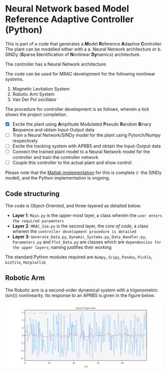 # Neural Network based Model Reference Adaptive Controller (Python)
This is part of a code that generates a **M**odel **R**eference **A**daptive **C**ontroller. The plant can be modelled either with a 
a. Neural Network architecture or
b. SINDy (**S**parse **I**dentification of **N**onlinear **Dy**namics) architecture.

The controller has a Neural Network architecture.

The code can be used for MRAC development for the following nonlinear systems.
1. Magnetic Levitation System
2. Robotic Arm System
3. Van Der Pol oscillator

The procedure for controller development is as follows, wherein a tick shows the project completion.
- [x] Excite the plant using **A**mplitude Modulated **P**seudo **R**andom **B**inary **S**equence and obtain Input-Output data 
- [ ] Train a Neural Network/SINDy model for the plant using Pytorch/Numpy respectively
- [ ] Excite the tracking system with APRBS and obtain the Input-Output data
- [ ] Connect the trained plant model to a Neural Network model for the controller and train the controller network
- [ ] Couple this controller to the actual plant and show control

Please note that the [Matlab implementation](https://github.com/JohnDoe2576/VanDerPol) for this is complete (- the SINDy model), and the Python implementation is ongoing.

## Code structuring
The code is Object-Oriented, and three-layered as detailed below.
- **Layer 1**: `Main.py` is the upper-most layer, a class wherein the `user enters the required parameters`
- **Layer 2**: `MRAC_Sim.py` is the second layer, the _core of code_, a class wherein the `controller development procedure is detailed`
- **Layer 3**: `Generate_Data.py`, `Dynamic_Systems.py`, `Data_Handler.py`, `Parameters.py` and `Plot_Data.py` are classes which are `dependencies for the upper layers`; naming justifies their working

The standard Python modules required are `Numpy`, `Scipy`, `Pandas`, `Pickle`, `bz2file`, `Matplotlib`

## Robotic Arm
The Robotic arm is a second-order dynamical system with a trigonometric (sin()) nonlinearity. Its response to an APRBS is given in the figure below.

![ ](https://github.com/JohnDoe2576/MRAC/blob/main/Plant_Input-Output.png)
